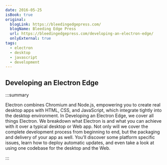 ```yaml
---
date: 2016-05-25
isBook: true
original:
  blogLink: https://bleedingedgepress.com/
  blogName: Bleeding Edge Press
  url: https://bleedingedgepress.com/developing-an-electron-edge/
  onlyExternal: true
tags:
  - electron
  - desktop
  - javascript
  - development
---
```


## Developing an Electron Edge

:::summary

Electron combines Chromium and Node.js, empowering you to create real desktop apps with HTML, CSS, and JavaScript, which integrate tightly into the desktop environment. In Developing an Electron Edge, we cover all things Electron. We breakdown what Electron is and what you can achieve with it over a typical desktop or Web app. Not only will we cover the complete development process from beginning to end, but the packaging and delivery of your app as well. You’ll discover some platform specific issues, learn how to deploy automatic updates, and even take a look at using one codebase for the desktop and the Web.

:::
